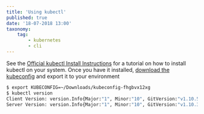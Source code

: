 ```yaml
---
title: 'Using kubectl'
published: true
date: '18-07-2018 13:00'
taxonomy:
    tag:
        - kubernetes
        - cli
---
```


See the [Official kubectl Install Instructions](https://kubernetes.io/docs/tasks/tools/install-kubectl/) for a tutorial on how to install kubectl on your system.
Once you have it installed, [download the kubeconfig](../06.download-the-kubeconfig/default.en.md) and export it to your environment

```bash
$ export KUBECONFIG=~/Downloads/kubeconfig-fhgbvx12xg
$ kubectl version
Client Version: version.Info{Major:"1", Minor:"10", GitVersion:"v1.10.5", GitCommit:"...", GitTreeState:"clean", BuildDate:"...", GoVersion:"go1.9.7", Compiler:"gc", Platform:"darwin/amd64"}
Server Version: version.Info{Major:"1", Minor:"10", GitVersion:"v1.10.3", GitCommit:"...", GitTreeState:"clean", BuildDate:"...", GoVersion:"go1.9.3", Compiler:"gc", Platform:"linux/amd64"}
```
